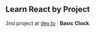 ## Learn React by Project
3nd project at [dev.to](https://dev.to/drminnaar/11-react-examples-2e6d) : **Basic Clock**.